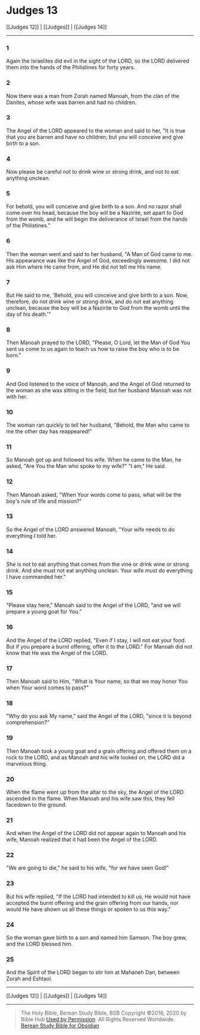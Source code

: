 # Judges 13

[[Judges 12]] | [[Judges]] | [[Judges 14]]

---

### 1
Again the Israelites did evil in the sight of the LORD, so the LORD delivered them into the hands of the Philistines for forty years.

### 2
Now there was a man from Zorah named Manoah, from the clan of the Danites, whose wife was barren and had no children.

### 3
The Angel of the LORD appeared to the woman and said to her, "It is true that you are barren and have no children; but you will conceive and give birth to a son.

### 4
Now please be careful not to drink wine or strong drink, and not to eat anything unclean.

### 5
For behold, you will conceive and give birth to a son. And no razor shall come over his head, because the boy will be a Nazirite, set apart to God from the womb, and he will begin the deliverance of Israel from the hands of the Philistines."

### 6
Then the woman went and said to her husband, "A Man of God came to me. His appearance was like the Angel of God, exceedingly awesome. I did not ask Him where He came from, and He did not tell me His name.

### 7
But He said to me, 'Behold, you will conceive and give birth to a son. Now, therefore, do not drink wine or strong drink, and do not eat anything unclean, because the boy will be a Nazirite to God from the womb until the day of his death.'"

### 8
Then Manoah prayed to the LORD, "Please, O Lord, let the Man of God You sent us come to us again to teach us how to raise the boy who is to be born."

### 9
And God listened to the voice of Manoah, and the Angel of God returned to the woman as she was sitting in the field; but her husband Manoah was not with her.

### 10
The woman ran quickly to tell her husband, "Behold, the Man who came to me the other day has reappeared!"

### 11
So Manoah got up and followed his wife. When he came to the Man, he asked, "Are You the Man who spoke to my wife?" "I am," He said.

### 12
Then Manoah asked, "When Your words come to pass, what will be the boy's rule of life and mission?"

### 13
So the Angel of the LORD answered Manoah, "Your wife needs to do everything I told her.

### 14
She is not to eat anything that comes from the vine or drink wine or strong drink. And she must not eat anything unclean. Your wife must do everything I have commanded her."

### 15
"Please stay here," Manoah said to the Angel of the LORD, "and we will prepare a young goat for You."

### 16
And the Angel of the LORD replied, "Even if I stay, I will not eat your food. But if you prepare a burnt offering, offer it to the LORD." For Manoah did not know that He was the Angel of the LORD.

### 17
Then Manoah said to Him, "What is Your name, so that we may honor You when Your word comes to pass?"

### 18
"Why do you ask My name," said the Angel of the LORD, "since it is beyond comprehension?"

### 19
Then Manoah took a young goat and a grain offering and offered them on a rock to the LORD, and as Manoah and his wife looked on, the LORD did a marvelous thing.

### 20
When the flame went up from the altar to the sky, the Angel of the LORD ascended in the flame. When Manoah and his wife saw this, they fell facedown to the ground.

### 21
And when the Angel of the LORD did not appear again to Manoah and his wife, Manoah realized that it had been the Angel of the LORD.

### 22
"We are going to die," he said to his wife, "for we have seen God!"

### 23
But his wife replied, "If the LORD had intended to kill us, He would not have accepted the burnt offering and the grain offering from our hands, nor would He have shown us all these things or spoken to us this way."

### 24
So the woman gave birth to a son and named him Samson. The boy grew, and the LORD blessed him.

### 25
And the Spirit of the LORD began to stir him at Mahaneh Dan, between Zorah and Eshtaol.

---

[[Judges 12]] | [[Judges]] | [[Judges 14]]

---

> The Holy Bible, Berean Study Bible, BSB
> Copyright &copy;2016, 2020 by Bible Hub
> [Used by Permission](https://berean.bible/terms.htm). All Rights Reserved Worldwide.
> [Berean Study Bible for Obsidian](https://github.com/gapmiss/berean-study-bible-for-obsidian)

